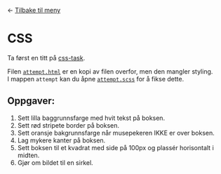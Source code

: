 <link href="/_autogenerated-css/base.css" rel="stylesheet" type="text/css" />

← [Tilbake til meny](/_autogenerated-html/README.html)

# CSS

Ta først en titt på [css-task](solution/css-task.html).

Filen [`attempt.html`](attempt/attempt.html) er en kopi av filen overfor, men den mangler styling. <br>
I mappen `attempt` kan du åpne [`attempt.scss`](attempt/attempt.scss) for å fikse dette.

## Oppgaver:

1. Sett lilla baggrunnsfarge med hvit tekst på boksen.
2. Sett rød stripete border på boksen.
3. Sett oransje bakgrunnsfarge når musepekeren IKKE er over boksen.
4. Lag mykere kanter på boksen.
5. Sett boksen til et kvadrat med side på 100px og plassér horisontalt i midten.
6. Gjør om bildet til en sirkel.
